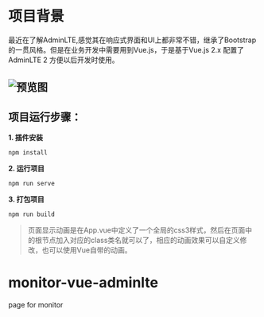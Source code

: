 # 项目背景
最近在了解AdminLTE,感觉其在响应式界面和UI上都非常不错，继承了Bootstrap的一贯风格。但是在业务开发中需要用到Vue.js，于是基于Vue.js 2.x 配置了 AdminLTE 2 方便以后开发时使用。

![预览图](./src/static/img/preview.png "vue-adminlte")
----------------

## 项目运行步骤：

**1. 插件安装**

    npm install

**2. 运行项目**

    npm run serve

**3. 打包项目**

    npm run build

> 页面显示动画是在App.vue中定义了一个全局的css3样式，然后在页面中的根节点加入对应的class类名就可以了，相应的动画效果可以自定义修改，也可以使用Vue自带的动画。
# monitor-vue-adminlte
page for monitor
